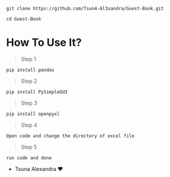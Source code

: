```
git clone https://github.com/Tsun4-Al3xandra/Guest-Book.git
```
```
cd Guest-Book
```
# How To Use It?

> Step 1
```
pip install pandas
```

> Step 2
```
pip install PySimpleGUI
```

> Step 3
```
pip install openpyxl
```

> Step 4
```
Open code and change the directory of excel file
```

> Step 5
```
run code and done
```

* Tsuna Alexandra ❤️
